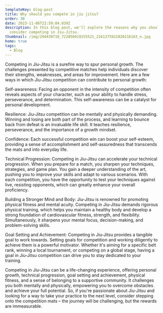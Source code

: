 ```yaml
---
templateKey: blog-post
title: Why should you compete in jiu jitsu?
order: 30
date: 2023-11-06T22:59:04.039Z
description: In this blog post, we'll explore the reasons why you should
  consider competing in Jiu-Jitsu.
thumbnail: /img/294439718_722856919155521_2161375921020216163_n.jpg
home: true
tags:
  - Blog
---
```

Competing in Jiu-Jitsu is a surefire way to spur personal growth. The challenges presented by competitive matches help individuals discover their strengths, weaknesses, and areas for improvement. Here are a few ways in which Jiu-Jitsu competition can contribute to personal growth:

Self-awareness: Facing an opponent in the intensity of competition often reveals aspects of your character, such as your ability to handle stress, perseverance, and determination. This self-awareness can be a catalyst for personal development.

Resilience: Jiu-Jitsu competition can be mentally and physically demanding. Winning and losing are both part of the process, and learning to bounce back from defeat is an invaluable life skill. It teaches resilience, perseverance, and the importance of a growth mindset.

Confidence: Each successful competition win can boost your self-esteem, providing a sense of accomplishment and self-assuredness that transcends the mats and into everyday life.

Technical Progression: Competing in Jiu-Jitsu can accelerate your technical progression. When you prepare for a match, you sharpen your techniques, strategies, and game plan. You gain a deeper understanding of the art, pushing you to improve your skills and adapt to various scenarios. With each competition, you have the opportunity to test your techniques against live, resisting opponents, which can greatly enhance your overall proficiency. 

Building a Stronger Mind and Body: Jiu-Jitsu is renowned for promoting physical fitness and mental acuity. Competing in Jiu-Jitsu demands rigorous physical training, which helps you maintain a healthy body and develop a strong foundation of cardiovascular fitness, strength, and flexibility. Simultaneously, it sharpens your mental focus, decision-making, and problem-solving skills.

Goal Setting and Achievement: Competing in Jiu-Jitsu provides a tangible goal to work towards. Setting goals for competition and working diligently to achieve them is a powerful motivator. Whether it's aiming for a specific belt rank, winning a local tournament, or competing on a global stage, having a goal in Jiu-Jitsu competition can drive you to stay dedicated to your training. 

Competing in Jiu-Jitsu can be a life-changing experience, offering personal growth, technical progression, goal setting and achievement, physical fitness, and a sense of belonging to a supportive community. It challenges you both mentally and physically, empowering you to overcome obstacles and achieve your full potential. So, if you're passionate about Jiu-Jitsu and looking for a way to take your practice to the next level, consider stepping onto the competition mats – the journey will be challenging, but the rewards are immeasurable.